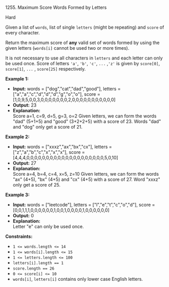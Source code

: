 1255\. Maximum Score Words Formed by Letters

Hard

Given a list of `words`, list of  single `letters` (might be repeating) and `score` of every character.

Return the maximum score of **any** valid set of words formed by using the given letters (`words[i]` cannot be used two or more times).

It is not necessary to use all characters in `letters` and each letter can only be used once. Score of letters `'a'`, `'b'`, `'c'`, `...` ,`'z'` is given by `score[0]`, `score[1]`, `...` , `score[25]` respectively.

**Example 1:**

- **Input:** words = ["dog","cat","dad","good"], letters = ["a","a","c","d","d","d","g","o","o"], score = [1,0,9,5,0,0,3,0,0,0,0,0,0,0,2,0,0,0,0,0,0,0,0,0,0,0]
- **Output:** 23
- **Explanation:** \
  Score  a=1, c=9, d=5, g=3, o=2
  Given letters, we can form the words "dad" (5+1+5) and "good" (3+2+2+5) with a score of 23.
  Words "dad" and "dog" only get a score of 21.

**Example 2:**

- **Input:** words = ["xxxz","ax","bx","cx"], letters = ["z","a","b","c","x","x","x"], score = [4,4,4,0,0,0,0,0,0,0,0,0,0,0,0,0,0,0,0,0,0,0,0,5,0,10]
- **Output:** 27
- **Explanation:** \
  Score  a=4, b=4, c=4, x=5, z=10
  Given letters, we can form the words "ax" (4+5), "bx" (4+5) and "cx" (4+5) with a score of 27.
  Word "xxxz" only get a score of 25.

**Example 3:**

- **Input:** words = ["leetcode"], letters = ["l","e","t","c","o","d"], score = [0,0,1,1,1,0,0,0,0,0,0,1,0,0,1,0,0,0,0,1,0,0,0,0,0,0]
- **Output:** 0
- **Explanation:** \
  Letter "e" can only be used once.

**Constraints:**

- <code>1 <= words.length <= 14</code>
- <code>1 <= words[i].length <= 15</code>
- <code>1 <= letters.length <= 100</code>
- <code>letters[i].length == 1</code>
- <code>score.length == 26</code>
- <code>0 <= score[i] <= 10</code>
- `words[i]`, `letters[i]` contains only lower case English letters.